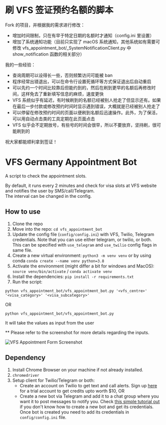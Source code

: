 # 刷 VFS 签证预约名额的脚本

Fork 的项目，并根据我的需求进行修改：
+ 增加时间限制，只在有早于特定日期的名额时才通知（config.ini 里设置）
+ 增加了系统通知功能（目前只实现了 macOS 系统通知，其他系统如有需要可修改 vfs_appointment_bot/_SystemNotificationClient.py 中 show_notification 函数的相关部分）

我的一些经验：
+ 查询周期可以设得长一些，否则频繁访问可能被 ban
+ 程序经常出错退出，可以在命令行设置死循环等方式保证退出后自动重启
+ 可以先约一个时间比较靠后但能约到的，然后在刷到更早的名额后再修改时间，这样免去了重新填写信息的麻烦，速度更快
+ VFS 系统似乎有延迟，有时候刷到的名额已经被别人抢走了但显示还有。如果在最后一步付款或修改预约时间时显示遇到错误，大概就是已经被别人抢走了
+ 可以停留在修改预约时间的页面以便刷到名额后迅速操作。此外，为了保活，可以用自动点击类的工具定期在此页面点击
+ VFS 似乎会不定期放号，有些号的时间会很早，所以不要放弃，坚持刷，很可能刷到的

祝大家都能顺利拿到签证！
# VFS Germany Appointment Bot

A script to check the appointment slots.

By default, it runs every 2 minutes and check for visa slots at VFS website and notifies the user by SMS/call/Telegram. <br/>
The interval can be changed in the config.

## How to use
1. Clone the repo <br/>
2. Move into the repo: `cd vfs_appointment_bot` <br/>
3. Update the config file (`config/config.ini`) with VFS, Twilio, Telegram credentials. Note that you can use either telegram, or twilio, or both. This can be specified with `use_telegram` and `use_twilio` config flags in same file.
3. Create a new virtual environment: `python3 -m venv venv` or by using conda `conda create --name venv python=3.8`<br/>
4. Activate the environment (might differ a bit for windows and MacOS): `source venv/bin/activate` / `conda activate venv` <br/>
5. Install the dependencies: `pip install -r requirements.txt` <br/>
6. Run the script:

`python vfs_appointment_bot/vfs_appointment_bot.py '<vfs_centre>' '<visa_category>' '<visa_subcategory>'`

OR

`python vfs_appointment_bot/vfs_appointment_bot.py`

It will take the values as input from the user

** Please refer to the screenshot for more details regarding the inputs.

![VFS Appointment Form Screenshot](./assets/vfs-appointment-form.png)

## Dependency

1. Install Chrome Browser on your machine if not already installed.
2. `chromedriver`
3. Setup client for Twilio/Telegram or both:
    - Create an account on Twilio to get text and call alerts. Sign up [here](https://www.twilio.com/try-twilio) for a trial account to get credits upto worth $10, OR
    - Create a new bot via Telegram and add it to a chat group where you want it to post messages to notify you. Check [this simple tutorial out](https://medium.com/codex/using-python-to-send-telegram-messages-in-3-simple-steps-419a8b5e5e2) if you don't know how to create a new bot and get its credentials. Once bot is created you need to add its credentials in `config/config.ini` file.
